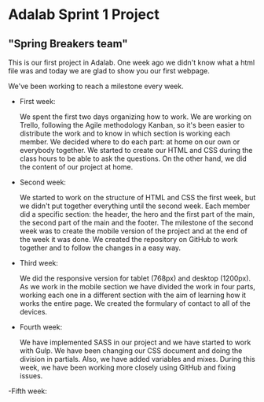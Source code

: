 # Adalab Sprint 1 Project
## "Spring Breakers team"

This is our first project in Adalab.
One week ago we didn't know what a html file was and today we are glad to show you our first webpage.

We've been working to reach a milestone every week.

- First week:

    We spent the first two days organizing how to work. We are working on Trello, following the Agile methodology Kanban, so it's been easier to distribute the work and to know in which section is working each member. We decided where to do each part: at home on our own or everybody together. We started to create our HTML and CSS during the class hours to be able to ask the questions. On the other hand, we did the content of our project at home.

- Second week:

    We started to work on the structure of HTML and CSS the first week, but we didn't put together everything until the second week. Each member did a specific section: the header, the hero and the first part of the main, the second part of the main and the footer. The milestone of the second week was to create the mobile version of the project and at the end of the week it was done. We created the repository on GitHub to work together and to follow the changes in a easy way.

- Third week:

    We did the responsive version for tablet (768px) and desktop (1200px). As we work in the mobile section we have divided the work in four parts, working each one in a different section with the aim of learning how it works the entire page. We created the formulary of contact to all of the devices.

- Fourth week:

    We have implemented SASS in our project and we have started to work with Gulp. We have been changing our CSS document and doing the division in partials. Also, we have added variables and mixes. During this week, we have been working more closely using GitHub and fixing issues.

-Fifth week:

    
